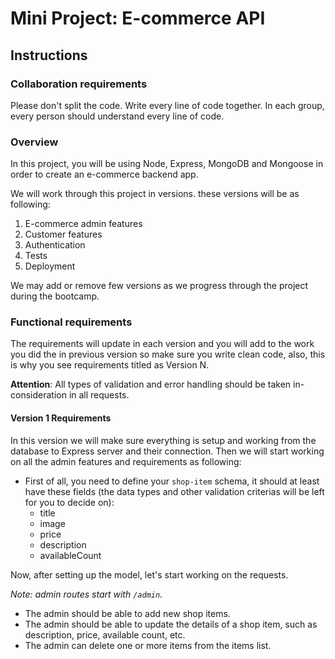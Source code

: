 # Mini Project: E-commerce API

## Instructions

### Collaboration requirements

Please don't split the code. Write every line of code together. In each group, every person should understand every line of code.

### Overview

In this project, you will be using Node, Express, MongoDB and Mongoose in order to create an e-commerce backend app.

We will work through this project in versions. these versions will be as following:
1. E-commerce admin features
2. Customer features
3. Authentication
4. Tests
5. Deployment

We may add or remove few versions as we progress through the project during the bootcamp.

### Functional requirements

The requirements will update in each version and you will add to the work you did the in previous version so make sure you write clean code, also, this is why you see requirements titled as Version N.

**Attention**: All types of validation and error handling should be taken in-consideration in all requests.

#### Version 1 Requirements
In this version we will make sure everything is setup and working from the database to Express server and their connection. Then we will start working on all the admin features and requirements as following:
- First of all, you need to define your `shop-item` schema, it should at least have these fields (the data types and other validation criterias will be left for you to decide on):
  - title
  - image
  - price
  - description
  - availableCount 

Now, after setting up the model, let's start working on the requests.

_Note: admin routes start with `/admin`._

- The admin should be able to add new shop items.
- The admin should be able to update the details of a shop item, such as description, price, available count, etc.
- The admin can delete one or more items from the items list.
